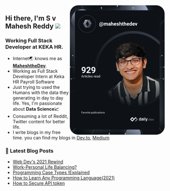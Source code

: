 
<a href="https://app.daily.dev/MaheshtheDev">
  <img src="https://github.com/MaheshtheDev/maheshthedev/blob/master/devcard.svg" width="300" alt="Mahesh Reddy's Dev Card" align="right"/>
</a>

## Hi there, I'm S v Mahesh Reddy <img src="https://media.giphy.com/media/hvRJCLFzcasrR4ia7z/giphy.gif" width="25px">

### Working Full Stack Developer at KEKA HR.
* Internet🌏 knows me as [**MaheshtheDev**](https://www.google.com/search?q=maheshthedev). 
* Working as Full Stack Developer Intern at Keka HR Payroll Software
* Just trying to used the Humans with the data they generating in day to day life. Yes, I'm passionate about **Data Science📈**
* Consuming a lot of Reddit, Twitter content for better life.
* I write blogs in my free time. you can find my blogs in [Dev.to](https://dev.to/maheshthedev), [Medium](https://medium.com/@maheshthedev)




### 📕 **Latest Blog Posts**
<!-- BLOG-POST-LIST:START -->
- [Web Dev&#39;s 2021 Rewind](https://maheshthedev.hashnode.dev/web-devs-2021-rewind)
- [Work-Personal Life Balancing?](https://maheshthedev.hashnode.dev/work-personal-life-balancing)
- [Programming Case Types !Explained](https://maheshthedev.hashnode.dev/programming-case-types-explained)
- [How to Learn Any Programming Language&lpar;2021&rpar;](https://maheshthedev.hashnode.dev/how-to-learn-any-programming-language2021)
- [How to Secure API token](https://maheshthedev.hashnode.dev/how-to-secure-api-token)
<!-- BLOG-POST-LIST:END -->
